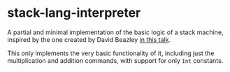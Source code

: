 # stack-lang-interpreter
A partial and minimal implementation of the basic logic of a stack machine, inspired by the one created by David Beazley [in this talk](https://youtube.com/watch?v=r-A78RgMhZU&feature=shares]).

This only implements the very basic functionality of it, including just the multiplication and addition commands, with support for only `Int` constants.
